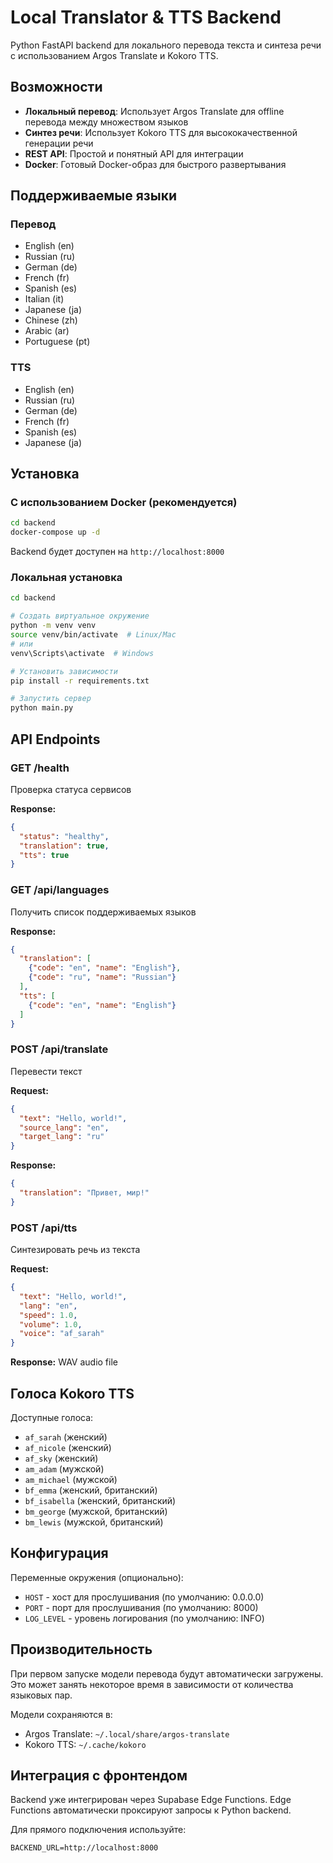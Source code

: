 # Local Translator & TTS Backend

Python FastAPI backend для локального перевода текста и синтеза речи с использованием Argos Translate и Kokoro TTS.

## Возможности

- **Локальный перевод**: Использует Argos Translate для offline перевода между множеством языков
- **Синтез речи**: Использует Kokoro TTS для высококачественной генерации речи
- **REST API**: Простой и понятный API для интеграции
- **Docker**: Готовый Docker-образ для быстрого развертывания

## Поддерживаемые языки

### Перевод
- English (en)
- Russian (ru)
- German (de)
- French (fr)
- Spanish (es)
- Italian (it)
- Japanese (ja)
- Chinese (zh)
- Arabic (ar)
- Portuguese (pt)

### TTS
- English (en)
- Russian (ru)
- German (de)
- French (fr)
- Spanish (es)
- Japanese (ja)

## Установка

### С использованием Docker (рекомендуется)

```bash
cd backend
docker-compose up -d
```

Backend будет доступен на `http://localhost:8000`

### Локальная установка

```bash
cd backend

# Создать виртуальное окружение
python -m venv venv
source venv/bin/activate  # Linux/Mac
# или
venv\Scripts\activate  # Windows

# Установить зависимости
pip install -r requirements.txt

# Запустить сервер
python main.py
```

## API Endpoints

### GET /health
Проверка статуса сервисов

**Response:**
```json
{
  "status": "healthy",
  "translation": true,
  "tts": true
}
```

### GET /api/languages
Получить список поддерживаемых языков

**Response:**
```json
{
  "translation": [
    {"code": "en", "name": "English"},
    {"code": "ru", "name": "Russian"}
  ],
  "tts": [
    {"code": "en", "name": "English"}
  ]
}
```

### POST /api/translate
Перевести текст

**Request:**
```json
{
  "text": "Hello, world!",
  "source_lang": "en",
  "target_lang": "ru"
}
```

**Response:**
```json
{
  "translation": "Привет, мир!"
}
```

### POST /api/tts
Синтезировать речь из текста

**Request:**
```json
{
  "text": "Hello, world!",
  "lang": "en",
  "speed": 1.0,
  "volume": 1.0,
  "voice": "af_sarah"
}
```

**Response:** WAV audio file

## Голоса Kokoro TTS

Доступные голоса:
- `af_sarah` (женский)
- `af_nicole` (женский)
- `af_sky` (женский)
- `am_adam` (мужской)
- `am_michael` (мужской)
- `bf_emma` (женский, британский)
- `bf_isabella` (женский, британский)
- `bm_george` (мужской, британский)
- `bm_lewis` (мужской, британский)

## Конфигурация

Переменные окружения (опционально):
- `HOST` - хост для прослушивания (по умолчанию: 0.0.0.0)
- `PORT` - порт для прослушивания (по умолчанию: 8000)
- `LOG_LEVEL` - уровень логирования (по умолчанию: INFO)

## Производительность

При первом запуске модели перевода будут автоматически загружены. Это может занять некоторое время в зависимости от количества языковых пар.

Модели сохраняются в:
- Argos Translate: `~/.local/share/argos-translate`
- Kokoro TTS: `~/.cache/kokoro`

## Интеграция с фронтендом

Backend уже интегрирован через Supabase Edge Functions. Edge Functions автоматически проксируют запросы к Python backend.

Для прямого подключения используйте:
```
BACKEND_URL=http://localhost:8000
```
